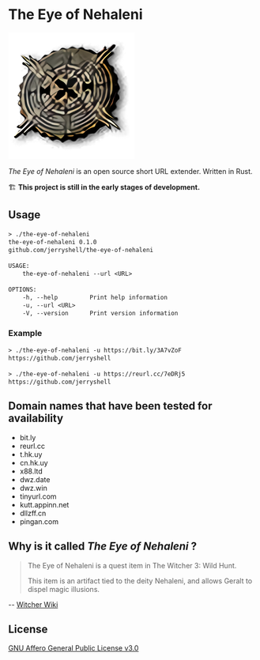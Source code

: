 # The Eye of Nehaleni

![logo](./logo.png)

*The Eye of Nehaleni* is an open source short URL extender. Written in Rust.

🏗 **This project is still in the early stages of development.**

## Usage

```
> ./the-eye-of-nehaleni
the-eye-of-nehaleni 0.1.0
github.com/jerryshell/the-eye-of-nehaleni

USAGE:
    the-eye-of-nehaleni --url <URL>

OPTIONS:
    -h, --help         Print help information
    -u, --url <URL>    
    -V, --version      Print version information
```

### Example

```
> ./the-eye-of-nehaleni -u https://bit.ly/3A7vZoF
https://github.com/jerryshell

> ./the-eye-of-nehaleni -u https://reurl.cc/7eDRj5                      
https://github.com/jerryshell
```

## Domain names that have been tested for availability

* bit.ly
* reurl.cc
* t.hk.uy
* cn.hk.uy
* x88.ltd
* dwz.date
* dwz.win
* tinyurl.com
* kutt.appinn.net
* dllzff.cn
* pingan.com

## Why is it called *The Eye of Nehaleni* ?

> The Eye of Nehaleni is a quest item in The Witcher 3: Wild Hunt.
> 
> This item is an artifact tied to the deity Nehaleni, and allows Geralt to dispel magic illusions.

-- [Witcher Wiki](https://witcher.fandom.com/wiki/The_Eye_of_Nehaleni)


## License

[GNU Affero General Public License v3.0](https://choosealicense.com/licenses/agpl-3.0/)
